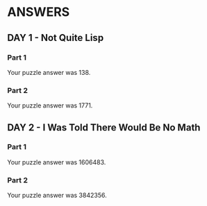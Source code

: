 # ANSWERS

## DAY 1 - Not Quite Lisp

### Part 1
Your puzzle answer was 138.

### Part 2
Your puzzle answer was 1771.

## DAY 2 - I Was Told There Would Be No Math

### Part 1
Your puzzle answer was 1606483.

### Part 2
Your puzzle answer was 3842356.
